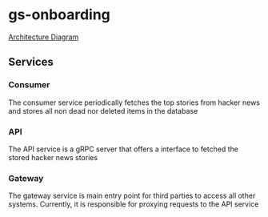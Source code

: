 # gs-onboarding

[Architecture Diagram](https://lucid.app/lucidchart/invitations/accept/inv_b0ee37ba-6710-41c4-be4e-b4992c2d6e0d)

## Services

### Consumer

The consumer service periodically fetches the top stories from hacker news and stores all non dead nor deleted items in the database

### API

The API service is a gRPC server that offers a interface to fetched the stored hacker news stories

### Gateway

The gateway service is main entry point for third parties to access all other systems. Currently, it is responsible for proxying requests to the API service

